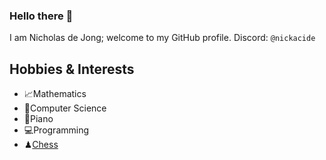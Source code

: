 ### Hello there 👋
I am Nicholas de Jong; welcome to my GitHub profile. Discord: `@nickacide`
## Hobbies & Interests
- 📈Mathematics
- 💾Computer Science
- 🎹Piano
- 💻Programming
- ♟[Chess](https://lichess.org/nickacide)
